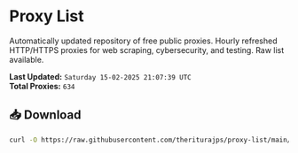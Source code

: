 # Proxy List

Automatically updated repository of free public proxies. Hourly refreshed HTTP/HTTPS proxies for web scraping, cybersecurity, and testing. Raw list available.

**Last Updated:** `Saturday 15-02-2025 21:07:39 UTC`  
**Total Proxies:** `634`

## 📥 Download
```bash
curl -O https://raw.githubusercontent.com/theriturajps/proxy-list/main/proxies.txt
